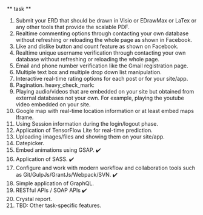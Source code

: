  ** task **

 1. Submit your ERD that should be drawn in Visio or EDrawMax or LaTex or any other tools that provide the scalable PDF. 
2. Realtime commenting options through contacting your own database without refreshing or reloading the whole page as shown in Facebook.
3. Like and dislike button and count feature as shown on Facebook.
4. Realtime unique username verification through contacting your own database without refreshing or reloading the whole page.
5. Email and phone number verification like the Gmail registration page. 
6. Multiple text box and multiple drop down list manipulation.
7. Interactive real-time rating options for each post or for your site/app. 
8. Pagination. heavy_check_mark:
9. Playing audio/videos that are embedded on your site but obtained from external databases not your own. For example, playing the youtube video embedded on your site. 
10. Google map with real-time location information or at least embed maps Iframe.
11. Using Session information during the login/logout phase. 
12. Application of TensorFlow Lite for real-time prediction. 
13. Uploading images/files and showing them on your site/app. 
14. Datepicker. 
15. Embed animations using GSAP. :heavy_check_mark:
16. Application of SASS. :heavy_check_mark:
17. Configure and work with modern workflow and collaboration tools such as Git/GulpJs/GrantJs/Webpack/SVN. :heavy_check_mark:
18. Simple application of GraphQL. 
19. RESTful APIs / SOAP APIs :heavy_check_mark:
20. Crystal report.
21. TBD: Other task-specific features.